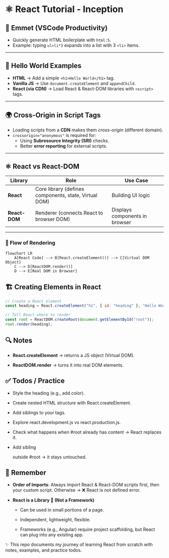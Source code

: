 # ⚛️ React Tutorial - Inception

## 📌 Emmet (VSCode Productivity)
- Quickly generate HTML boilerplate with `html:5`.  
- Example: typing `ul>li*3` expands into a list with 3 `<li>` items.  

---

## 👋 Hello World Examples
- **HTML** → Add a simple `<h1>Hello World</h1>` tag.  
- **Vanilla JS** → Use `document.createElement` and `appendChild`.  
- **React (via CDN)** → Load React & React-DOM libraries with `<script>` tags.  

---

## 🌍 Cross-Origin in Script Tags
- Loading scripts from a **CDN** makes them *cross-origin* (different domain).  
- `crossorigin="anonymous"` is required for:
  - Using **Subresource Integrity (SRI)** checks.  
  - Better **error reporting** for external scripts.  

---

## ⚛️ React vs React-DOM

| Library       | Role | Use Case |
|---------------|------|----------|
| **React**     | Core library (defines components, state, Virtual DOM) | Building UI logic |
| **React-DOM** | Renderer (connects React to browser DOM) | Displays components in browser |

---

### 🔄 Flow of Rendering

```mermaid
flowchart LR
    A[React Code] --> B[React.createElement()] --> C[Virtual DOM Object]
    C --> D[ReactDOM.render()]
    D --> E[Real DOM in Browser]
```

## 🏗️ Creating Elements in React

```js
// Create a React element
const heading = React.createElement("h1", { id: "heading" }, "Hello World from React!");

// Tell React where to render
const root = ReactDOM.createRoot(document.getElementById("root"));
root.render(heading);
```

## 🔍 Notes

- **React.createElement** → returns a JS object (Virtual DOM).

- **ReactDOM.render** → turns it into real DOM elements.

## ✅ Todos / Practice

- Style the heading (e.g., add color).

- Create nested HTML structure with React.createElement.

- Add siblings to your tags.

- Explore react.development.js vs react.production.js.

- Check what happens when #root already has content → React replaces it.

- Add sibling <div> outside #root → it stays untouched.

## 📂 Remember

- **Order of Imports**: Always import React & React-DOM scripts first, then your custom script. Otherwise → ❌ React is not defined error.

- **React is a Library 📖 (Not a Framework)**

    - Can be used in small portions of a page.

    - Independent, lightweight, flexible.

    - Frameworks (e.g., Angular) require project scaffolding, but React can plug into any existing app.


✨ This repo documents my journey of learning React from scratch with notes, examples, and practice todos.

